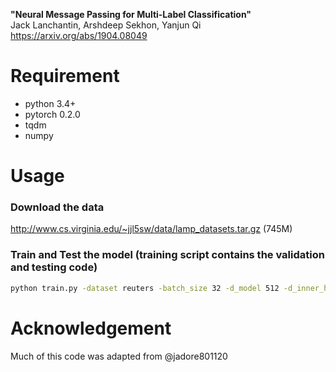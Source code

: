 **"Neural Message Passing for Multi-Label Classification"**<br/>
Jack Lanchantin, Arshdeep Sekhon, Yanjun Qi<br/>
https://arxiv.org/abs/1904.08049


# Requirement
- python 3.4+
- pytorch 0.2.0
- tqdm
- numpy


# Usage

### Download the data
http://www.cs.virginia.edu/~jjl5sw/data/lamp_datasets.tar.gz (745M)


<!--
### 1) Preprocess the data for a specific dataset
```bash
python preprocess.py -train_src data/reuters/train_inputs.txt -train_tgt data/reuters/train_labels.txt -valid_src data/reuters/valid_inputs.txt -valid_tgt data/reuters/valid_labels.txt -test_src data/reuters/test_inputs.txt -test_tgt data/reuters/test_labels.txt -save_data data/reuters/train_valid_test.pt -max_seq_len 300
```
-->

### Train and Test the model (training script contains the validation and testing code)
```bash
python train.py -dataset reuters -batch_size 32 -d_model 512 -d_inner_hid 512 -n_layers_enc 2 -n_layers_dec 2 -n_head 4 -epoch 50 -dropout 0.2 -dec_dropout 0.2 -lr 0.0002 -encoder 'graph' -decoder 'graph' -label_mask 'prior'
```


# Acknowledgement
Much of this code was adapted from @jadore801120
